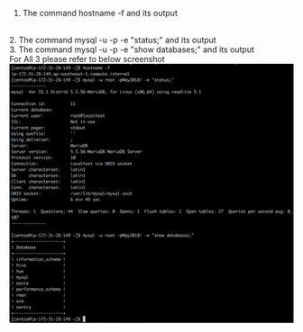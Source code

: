 1. The command hostname -f and its output
<br/>
2. The command mysql -u <user> -p<password> -e "status;" and its output
<br/>
3. The command mysql -u <user> -p<password> -e "show databases;" and its output
<br/>
For All 3 please refer to below screenshot
<center> <img src="1databasesetup.png"/> </center>
